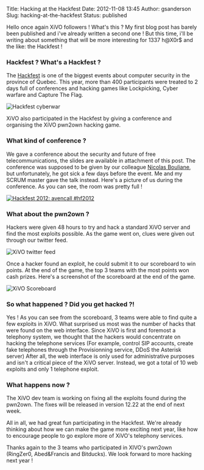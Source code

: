 Title: Hacking at the Hackfest
Date: 2012-11-08 13:45
Author: gsanderson
Slug: hacking-at-the-hackfest
Status: published

Hello once again XiVO followers ! What's this ? My first blog post has
barely been published and i've already written a second one ! But this
time, i'll be writing about something that will be more interesting for
1337 h@X0r\$ and the like: the Hackfest !

### Hackfest ? What's a Hackfest ?

The [Hackfest](http://www.hackfest.ca "Hackfest") is one of the biggest
events about computer security in the province of Quebec. This year,
more than 400 participants were treated to 2 days full of conferences
and hacking games like Lockpicking, Cyber warfare and Capture The Flag.

![Hackfest
cyberwar](/images/blog/HackFest2012/.hackfest_cyberwar_m.jpg "Hackfest cyberwar, Nov 2012")

XiVO also participated in the Hackfest by giving a conference and
organising the XiVO pwn2own hacking game.

### What kind of conference ?

We gave a conference about the security and future of free
telecommunications, the slides are available in attachment of this post.
The conference was supposed to be given by our colleague [Nicolas
Bouliane](http://twitter.com/nicboul "Nicolas Bouliane's twitter feed"),
but unfortunately, he got sick a few days before the event. Me and my
SCRUM master gave the talk instead. Here's a picture of us during the
conference. As you can see, the room was pretty full !

[![Hackfest 2012: avencall
\#hf2012](http://farm9.staticflickr.com/8328/8147555929_6aa0caf977.jpg)](http://www.flickr.com/photos/hackfest2k9/8147555929/ "Hackfest 2012: avencall #hf2012 by hackfest.ca, on Flickr")

### What about the pwn2own ?

Hackers were given 48 hours to try and hack a standard XiVO server and
find the most exploits possible. As the game went on, clues were given
out through our twitter feed.

![XiVO twitter
feed](/images/blog/HackFest2012/.xivo_twitter_feed_m.jpg "XiVO twitter feed, Nov 2012")

Once a hacker found an exploit, he could submit it to our scoreboard to
win points. At the end of the game, the top 3 teams with the most points
won cash prizes. Here's a screenshot of the scoreboard at the end of the
game.

![XiVO
Scoreboard](/images/blog/HackFest2012/.xivo_score_board_m.jpg "XiVO Scoreboard, Nov 2012")

### So what happened ? Did you get hacked ?!

Yes ! As you can see from the scoreboard, 3 teams were able to find
quite a few exploits in XiVO. What surprised us most was the number of
hacks that were found on the web interface. Since XiVO is first and
foremost a telephony system, we thought that the hackers would
concentrate on hacking the telephone services (For example, control SIP
accounts, create fake telephones through the Provisionning service, DDoS
the Asterisk server) After all, the web interface is only used for
administrative purposes and isn't a critical piece of the XiVO server.
Instead, we got a total of 10 web exploits and only 1 telephone exploit.

### What happens now ?

The XiVO dev team is working on fixing all the exploits found during the
pwn2own. The fixes will be released in version 12.22 at the end of next
week.

All in all, we had great fun participating in the Hackfest. We're
already thinking about how we can make the game more exciting next year,
like how to encourage people to go explore more of XiVO's telephony
services.

Thanks again to the 3 teams who participated in XIVO's pwn2own
(RingZer0, Abed&Francis and Bitducks). We look forward to more hacking
next year !

</p>

